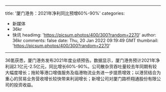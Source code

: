 
---
title: '厦门港务：2021年净利同比预增60%-90%'
categories: 
 - 新媒体
 - 36kr
 - 快讯
headimg: 'https://picsum.photos/400/300?random=2270'
author: 36kr
comments: false
date: Thu, 20 Jan 2022 09:19:49 GMT
thumbnail: 'https://picsum.photos/400/300?random=2270'
---

<div>   
36氪获悉，厦门港务发布2021年度业绩预告。数据显示，厦门港务预计2021年净利润2.1亿元-2.5亿元，同比增长60%-90%。公司散杂货吞吐量较去年同期有较大幅度增长；拖轮等港口增值服务及临港物流业务进一步提质增效；以港贸结合为重心的贸易业务营收增长较快带来利润增长；新增公司对厦门路桥翔通股份有限公司的投资收益。  
</div>
            
